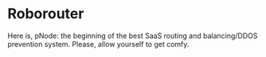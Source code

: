 # Roborouter
Here is, pNode: the beginning of the best SaaS routing and balancing/DDOS prevention system. Please, allow yourself to get comfy.
